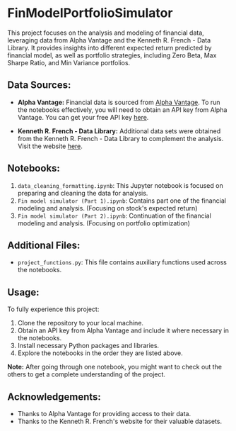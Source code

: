# FinModelPortfolioSimulator

This project focuses on the analysis and modeling of financial data, leveraging data from Alpha Vantage and the Kenneth R. French - Data Library. It provides insights into different expected return predicted by financial model, as well as portfolio strategies, including Zero Beta, Max Sharpe Ratio, and Min Variance portfolios.

## Data Sources:
- **Alpha Vantage:** Financial data is sourced from [Alpha Vantage](https://www.alphavantage.co/). To run the notebooks effectively, you will need to obtain an API key from Alpha Vantage. You can get your free API key [here](https://www.alphavantage.co/support/#api-key).
  
- **Kenneth R. French - Data Library:** Additional data sets were obtained from the Kenneth R. French - Data Library to complement the analysis. Visit the website [here](https://mba.tuck.dartmouth.edu/pages/faculty/ken.french/data_library.html).

## Notebooks:
1. `data_cleaning_formatting.ipynb`: This Jupyter notebook is focused on preparing and cleaning the data for analysis.
2. `Fin model simulator (Part 1).ipynb`: Contains part one of the financial modeling and analysis. (Focusing on stock's expected return)
3. `Fin model simulator (Part 2).ipynb`: Continuation of the financial modeling and analysis. (Focusing on portfolio optimization)

## Additional Files:
- `project_functions.py`: This file contains auxiliary functions used across the notebooks.

## Usage:
To fully experience this project:
1. Clone the repository to your local machine.
2. Obtain an API key from Alpha Vantage and include it where necessary in the notebooks.
3. Install necessary Python packages and libraries.
4. Explore the notebooks in the order they are listed above.

**Note:** After going through one notebook, you might want to check out the others to get a complete understanding of the project.

## Acknowledgements:
- Thanks to Alpha Vantage for providing access to their data.
- Thanks to the Kenneth R. French's website for their valuable datasets.
